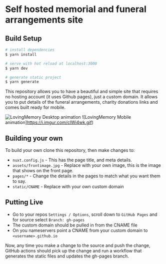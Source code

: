 # Self hosted memorial and funeral arrangements site

## Build Setup

```bash
# install dependencies
$ yarn install

# serve with hot reload at localhost:3000
$ yarn dev

# generate static project
$ yarn generate
```

This repository allows you to have a beautiful and simple site that requires no hosting account (it uses Github pages), just a custom domain. It allows you to put details of the funeral arrangements, charity donations links and comes built ready for mobile.

![LovingMemory Desktop animation](https://i.imgur.com/6XxL3DQ.gif)
![LovingMemory Mobile animation]https://i.imgur.com/clWi4wk.gif)

## Building your own
To build your own clone this repository, then make changes to:
* `nuxt.config.js` - This has the page title, and meta details.
* `assets/frontimage.jpg` - Replace with your own image, this is the image that shows on the front page.
* `pages/*` - Change the details in the pages to match what you want them to say.
* `static/CNAME` - Replace with your own custom domain

## Putting Live
* Go to your repos `Settings / Options`, scroll down to `GitHub Pages` and for source select `Branch: gh-pages`
* The custom domain should be pulled in from the CNAME file
* On you nameservers point a CNAME from your custom domain to `<username>.github.io`

Now, any time you make a change to the source and push the change, GitHub actions should pick up the change and run a workflow that generates the static files and updates the gh-pages branch.